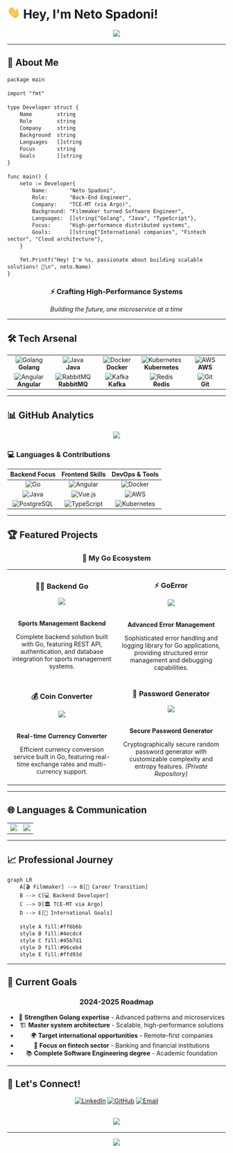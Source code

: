# <img src="https://raw.githubusercontent.com/ABSphreak/ABSphreak/master/gifs/Hi.gif" width="30px"> Hey, I'm Neto Spadoni!

<div align="center">
  <img src="https://readme-typing-svg.herokuapp.com/?lines=Back-End+Engineer;Golang+Developer;Full+Stack+Developer;Always+Learning&font=Fira%20Code&center=true&width=380&height=50&duration=4000&pause=1000">
</div>

---

## 🚀 About Me

```golang
package main

import "fmt"

type Developer struct {
    Name        string
    Role        string
    Company     string
    Background  string
    Languages   []string
    Focus       string
    Goals       []string
}

func main() {
    neto := Developer{
        Name:       "Neto Spadoni",
        Role:       "Back-End Engineer",
        Company:    "TCE-MT (via Argo)",
        Background: "Filmmaker turned Software Engineer",
        Languages:  []string{"Golang", "Java", "TypeScript"},
        Focus:      "High-performance distributed systems",
        Goals:      []string{"International companies", "Fintech sector", "Cloud architecture"},
    }
    
    fmt.Printf("Hey! I'm %s, passionate about building scalable solutions! 🚀\n", neto.Name)
}
```

<div align="center">

### ⚡ Crafting High-Performance Systems
*Building the future, one microservice at a time*

</div>

---

## 🛠️ Tech Arsenal

<table align="center">
  <tr>
    <td align="center" width="96">
      <img src="https://skillicons.dev/icons?i=go" width="48" height="48" alt="Golang" />
      <br><strong>Golang</strong>
    </td>
    <td align="center" width="96">
      <img src="https://skillicons.dev/icons?i=java" width="48" height="48" alt="Java" />
      <br><strong>Java</strong>
    </td>
    <td align="center" width="96">
      <img src="https://skillicons.dev/icons?i=docker" width="48" height="48" alt="Docker" />
      <br><strong>Docker</strong>
    </td>
    <td align="center" width="96">
      <img src="https://skillicons.dev/icons?i=kubernetes" width="48" height="48" alt="Kubernetes" />
      <br><strong>Kubernetes</strong>
    </td>
    <td align="center" width="96">
      <img src="https://skillicons.dev/icons?i=aws" width="48" height="48" alt="AWS" />
      <br><strong>AWS</strong>
    </td>
  </tr>
  <tr>
    <td align="center" width="96">
      <img src="https://skillicons.dev/icons?i=angular" width="48" height="48" alt="Angular" />
      <br><strong>Angular</strong>
    </td>
    <td align="center" width="96">
      <img src="https://skillicons.dev/icons?i=rabbitmq" width="48" height="48" alt="RabbitMQ" />
      <br><strong>RabbitMQ</strong>
    </td>
    <td align="center" width="96">
      <img src="https://skillicons.dev/icons?i=kafka" width="48" height="48" alt="Kafka" />
      <br><strong>Kafka</strong>
    </td>
    <td align="center" width="96">
      <img src="https://skillicons.dev/icons?i=redis" width="48" height="48" alt="Redis" />
      <br><strong>Redis</strong>
    </td>
    <td align="center" width="96">
      <img src="https://skillicons.dev/icons?i=git" width="48" height="48" alt="Git" />
      <br><strong>Git</strong>
    </td>
  </tr>
</table>

---

## 📊 GitHub Analytics

<div align="center">
  
  <!-- Usando diferentes provedores mais estáveis -->
  <picture>
    <img src="https://github-readme-stats-sigma-five.vercel.app/api?username=nespadoni&show_icons=true&count_private=true&theme=dark&hide_border=true" />
  </picture>

</div>

### 💻 Languages & Contributions

<div align="center">

| **Backend Focus** | **Frontend Skills** | **DevOps & Tools** |
|:-----------------:|:-------------------:|:------------------:|
| ![Go](https://img.shields.io/badge/-Go-00ADD8?style=flat-square&logo=go&logoColor=white) | ![Angular](https://img.shields.io/badge/-Angular-DD0031?style=flat-square&logo=angular&logoColor=white) | ![Docker](https://img.shields.io/badge/-Docker-2496ED?style=flat-square&logo=docker&logoColor=white) |
| ![Java](https://img.shields.io/badge/-Java-007396?style=flat-square&logo=java&logoColor=white) | ![Vue.js](https://img.shields.io/badge/-Vue.js-4FC08D?style=flat-square&logo=vue.js&logoColor=white) | ![AWS](https://img.shields.io/badge/-AWS-232F3E?style=flat-square&logo=amazon-aws&logoColor=white) |
| ![PostgreSQL](https://img.shields.io/badge/-PostgreSQL-336791?style=flat-square&logo=postgresql&logoColor=white) | ![TypeScript](https://img.shields.io/badge/-TypeScript-3178C6?style=flat-square&logo=typescript&logoColor=white) | ![Kubernetes](https://img.shields.io/badge/-Kubernetes-326CE5?style=flat-square&logo=kubernetes&logoColor=white) |

</div>

---

## 🏆 Featured Projects

<div align="center">

### 🚀 My Go Ecosystem

<table>
  <tr>
    <td width="50%">
      <h3 align="center">🏃‍♂️ Backend Go</h3>
      <div align="center">
        <a href="https://github.com/nespadoni/backend-go">
          <img src="https://img.shields.io/badge/-Go-00ADD8?style=for-the-badge&logo=go&logoColor=white" />
        </a>
        <br><br>
        <p><strong>Sports Management Backend</strong></p>
        <p>Complete backend solution built with Go, featuring REST API, authentication, and database integration for sports management systems.</p>
      </div>
    </td>
    <td width="50%">
      <h3 align="center">⚡ GoError</h3>
      <div align="center">
        <a href="https://github.com/nespadoni/goerror">
          <img src="https://img.shields.io/badge/-Error_Handling-FF6B6B?style=for-the-badge&logo=go&logoColor=white" />
        </a>
        <br><br>
        <p><strong>Advanced Error Management</strong></p>
        <p>Sophisticated error handling and logging library for Go applications, providing structured error management and debugging capabilities.</p>
      </div>
    </td>
  </tr>
  <tr>
    <td width="50%">
      <h3 align="center">💰 Coin Converter</h3>
      <div align="center">
        <a href="https://github.com/nespadoni/coinconverter">
          <img src="https://img.shields.io/badge/-Currency_API-4ECDC4?style=for-the-badge&logo=go&logoColor=white" />
        </a>
        <br><br>
        <p><strong>Real-time Currency Converter</strong></p>
        <p>Efficient currency conversion service built in Go, featuring real-time exchange rates and multi-currency support.</p>
      </div>
    </td>
    <td width="50%">
      <h3 align="center">🔐 Password Generator</h3>
      <div align="center">
        <img src="https://img.shields.io/badge/-Security-45B7D1?style=for-the-badge&logo=go&logoColor=white" />
        <br><br>
        <p><strong>Secure Password Generator</strong></p>
        <p>Cryptographically secure random password generator with customizable complexity and entropy features. <em>(Private Repository)</em></p>
      </div>
    </td>
  </tr>
</table>

</div>

---

## 🌐 Languages & Communication

<table align="center">
  <tr>
    <td align="center">
      <img src="https://img.shields.io/badge/🇧🇷_Portuguese-Native-green?style=for-the-badge" />
    </td>
    <td align="center">
      <img src="https://img.shields.io/badge/🇺🇸_English-Professional-blue?style=for-the-badge" />
    </td>
  </tr>
</table>

---

## 📈 Professional Journey

```mermaid
graph LR
    A[🎬 Filmmaker] --> B[🔄 Career Transition]
    B --> C[💻 Backend Developer]
    C --> D[🏛️ TCE-MT via Argo]
    D --> E[🎯 International Goals]
    
    style A fill:#ff6b6b
    style B fill:#4ecdc4
    style C fill:#45b7d1
    style D fill:#96ceb4
    style E fill:#ffd93d
```

---

## 🎯 Current Goals

<div align="center">

### 2024-2025 Roadmap

- 🚀 **Strengthen Golang expertise** - Advanced patterns and microservices
- 🏗️ **Master system architecture** - Scalable, high-performance solutions  
- 🌍 **Target international opportunities** - Remote-first companies
- 🏦 **Focus on fintech sector** - Banking and financial institutions
- 📚 **Complete Software Engineering degree** - Academic foundation

</div>

---

## 🤝 Let's Connect!

<div align="center">
  
  [![LinkedIn](https://img.shields.io/badge/-LinkedIn-0077B5?style=for-the-badge&logo=linkedin&logoColor=white)](https://www.linkedin.com/in/netospadoni/)
  [![GitHub](https://img.shields.io/badge/-GitHub-181717?style=for-the-badge&logo=github&logoColor=white)](https://github.com/nespadoni)
  [![Email](https://img.shields.io/badge/-Email-D14836?style=for-the-badge&logo=gmail&logoColor=white)](mailto:your.email@example.com)

  <br>

  <img src="https://komarev.com/ghpvc/?username=nespadoni&color=00b4d8&style=for-the-badge&label=Profile+Views" />

</div>

---

<div align="center">
  <img src="https://capsule-render.vercel.app/api?type=waving&color=00b4d8&height=100&section=footer"/>
</div>
